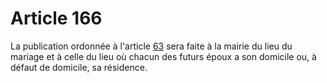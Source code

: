 # Article 166

La publication ordonnée à l'article <a href='/code-civil/livre-ier-des-personnes/titre-ii-des-actes-de-letat-civil/chapitre-iii-des-actes-de-mariage/63.md' title='Code civil - art. 63 (V)'>63</a> sera faite à la mairie du lieu du mariage et à celle du lieu où chacun des futurs époux a son domicile ou, à défaut de domicile, sa résidence.